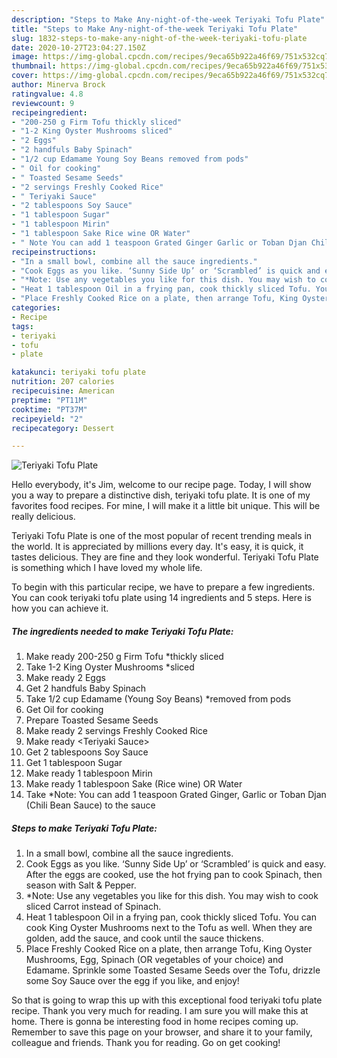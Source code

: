 ```yaml
---
description: "Steps to Make Any-night-of-the-week Teriyaki Tofu Plate"
title: "Steps to Make Any-night-of-the-week Teriyaki Tofu Plate"
slug: 1832-steps-to-make-any-night-of-the-week-teriyaki-tofu-plate
date: 2020-10-27T23:04:27.150Z
image: https://img-global.cpcdn.com/recipes/9eca65b922a46f69/751x532cq70/teriyaki-tofu-plate-recipe-main-photo.jpg
thumbnail: https://img-global.cpcdn.com/recipes/9eca65b922a46f69/751x532cq70/teriyaki-tofu-plate-recipe-main-photo.jpg
cover: https://img-global.cpcdn.com/recipes/9eca65b922a46f69/751x532cq70/teriyaki-tofu-plate-recipe-main-photo.jpg
author: Minerva Brock
ratingvalue: 4.8
reviewcount: 9
recipeingredient:
- "200-250 g Firm Tofu thickly sliced"
- "1-2 King Oyster Mushrooms sliced"
- "2 Eggs"
- "2 handfuls Baby Spinach"
- "1/2 cup Edamame Young Soy Beans removed from pods"
- " Oil for cooking"
- " Toasted Sesame Seeds"
- "2 servings Freshly Cooked Rice"
- " Teriyaki Sauce"
- "2 tablespoons Soy Sauce"
- "1 tablespoon Sugar"
- "1 tablespoon Mirin"
- "1 tablespoon Sake Rice wine OR Water"
- " Note You can add 1 teaspoon Grated Ginger Garlic or Toban Djan Chili Bean Sauce to the sauce"
recipeinstructions:
- "In a small bowl, combine all the sauce ingredients."
- "Cook Eggs as you like. ‘Sunny Side Up’ or ‘Scrambled’ is quick and easy. After the eggs are cooked, use the hot frying pan to cook Spinach, then season with Salt &amp; Pepper."
- "*Note: Use any vegetables you like for this dish. You may wish to cook sliced Carrot instead of Spinach."
- "Heat 1 tablespoon Oil in a frying pan, cook thickly sliced Tofu. You can cook King Oyster Mushrooms next to the Tofu as well. When they are golden, add the sauce, and cook until the sauce thickens."
- "Place Freshly Cooked Rice on a plate, then arrange Tofu, King Oyster Mushrooms, Egg, Spinach (OR vegetables of your choice) and Edamame. Sprinkle some Toasted Sesame Seeds over the Tofu, drizzle some Soy Sauce over the egg if you like, and enjoy!"
categories:
- Recipe
tags:
- teriyaki
- tofu
- plate

katakunci: teriyaki tofu plate 
nutrition: 207 calories
recipecuisine: American
preptime: "PT11M"
cooktime: "PT37M"
recipeyield: "2"
recipecategory: Dessert

---
```



![Teriyaki Tofu Plate](https://img-global.cpcdn.com/recipes/9eca65b922a46f69/751x532cq70/teriyaki-tofu-plate-recipe-main-photo.jpg)

Hello everybody, it's Jim, welcome to our recipe page. Today, I will show you a way to prepare a distinctive dish, teriyaki tofu plate. It is one of my favorites food recipes. For mine, I will make it a little bit unique. This will be really delicious.

Teriyaki Tofu Plate is one of the most popular of recent trending meals in the world. It is appreciated by millions every day. It's easy, it is quick, it tastes delicious. They are fine and they look wonderful. Teriyaki Tofu Plate is something which I have loved my whole life.




To begin with this particular recipe, we have to prepare a few ingredients. You can cook teriyaki tofu plate using 14 ingredients and 5 steps. Here is how you can achieve it.

<!--inarticleads1-->

##### The ingredients needed to make Teriyaki Tofu Plate:

1. Make ready 200-250 g Firm Tofu *thickly sliced
1. Take 1-2 King Oyster Mushrooms *sliced
1. Make ready 2 Eggs
1. Get 2 handfuls Baby Spinach
1. Take 1/2 cup Edamame (Young Soy Beans) *removed from pods
1. Get  Oil for cooking
1. Prepare  Toasted Sesame Seeds
1. Make ready 2 servings Freshly Cooked Rice
1. Make ready  &lt;Teriyaki Sauce&gt;
1. Get 2 tablespoons Soy Sauce
1. Get 1 tablespoon Sugar
1. Make ready 1 tablespoon Mirin
1. Make ready 1 tablespoon Sake (Rice wine) OR Water
1. Take  *Note: You can add 1 teaspoon Grated Ginger, Garlic or Toban Djan (Chili Bean Sauce) to the sauce




<!--inarticleads2-->

##### Steps to make Teriyaki Tofu Plate:

1. In a small bowl, combine all the sauce ingredients.
1. Cook Eggs as you like. ‘Sunny Side Up’ or ‘Scrambled’ is quick and easy. After the eggs are cooked, use the hot frying pan to cook Spinach, then season with Salt &amp; Pepper.
1. *Note: Use any vegetables you like for this dish. You may wish to cook sliced Carrot instead of Spinach.
1. Heat 1 tablespoon Oil in a frying pan, cook thickly sliced Tofu. You can cook King Oyster Mushrooms next to the Tofu as well. When they are golden, add the sauce, and cook until the sauce thickens.
1. Place Freshly Cooked Rice on a plate, then arrange Tofu, King Oyster Mushrooms, Egg, Spinach (OR vegetables of your choice) and Edamame. Sprinkle some Toasted Sesame Seeds over the Tofu, drizzle some Soy Sauce over the egg if you like, and enjoy!




So that is going to wrap this up with this exceptional food teriyaki tofu plate recipe. Thank you very much for reading. I am sure you will make this at home. There is gonna be interesting food in home recipes coming up. Remember to save this page on your browser, and share it to your family, colleague and friends. Thank you for reading. Go on get cooking!
